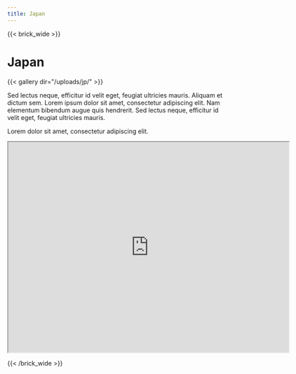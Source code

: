 ```yaml
---
title: Japan
---
```


{{< brick_wide >}}

# Japan

{{< gallery dir="/uploads/jp/" >}}

Sed lectus neque, efficitur id velit eget, feugiat ultricies mauris. Aliquam et dictum sem. Lorem ipsum dolor sit amet, consectetur adipiscing elit. Nam elementum bibendum augue quis hendrerit. Sed lectus neque, efficitur id velit eget, feugiat ultricies mauris.

Lorem dolor sit amet, consectetur adipiscing elit. 

<iframe src="https://www.google.com/maps/d/embed?mid=1D_Kp66s1oyhJqc3BHLwaX5inGYzPAYE&ehbc=2E312F" width="640" height="480"></iframe>


{{< /brick_wide >}}
